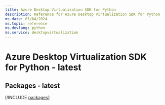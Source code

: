 ```yaml
---
title: Azure Desktop Virtualization SDK for Python
description: Reference for Azure Desktop Virtualization SDK for Python
ms.date: 03/04/2024
ms.topic: reference
ms.devlang: python
ms.service: desktopvirtualization
---
```

# Azure Desktop Virtualization SDK for Python - latest
## Packages - latest
[!INCLUDE [packages](desktop-virtualization-index.md)]